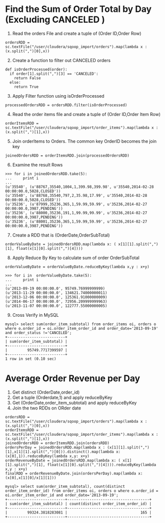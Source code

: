 # Find the Sum of Order Total by Day (Excluding CANCELED )

1. Read the orders File and create a tuple of (Order ID,Order Row)



````
ordersRDD = sc.textFile("/user/cloudera/sqoop_import/orders").map(lambda x : (x.split(",")[0],x))
````
2. Create a function to filter out CANCELED orders

````
def isOrderProcessed(order):
  if order[1].split(",")[3] == 'CANCELED':
    return False
  else:
    return True
````

3. Apply Filter function using isOrderProcessed

````
processedOrdersRDD = ordersRDD.filter(isOrderProcessed)
````

4. Read the order items file and create a tuple of (Order ID,Order  Item Row)

````
orderItemsRDD = sc.textFile("/user/cloudera/sqoop_import/order_items").map(lambda x : (x.split(",")[1],x))
````

5. Join orderItems to Orders. The common key OrderID becomes the join key

````
joinedOrdersRDD = orderItemsRDD.join(processedOrdersRDD)

````

6. Examine the result Rows

````
>>> for i in joinedOrdersRDD.take(5):
...     print i
...
(u'35540', (u'88767,35540,1004,1,399.98,399.98', u'35540,2014-02-28 00:00:00.0,5028,CLOSED'))
(u'35540', (u'88768,35540,797,2,35.98,17.99', u'35540,2014-02-28 00:00:00.0,5028,CLOSED'))
(u'35236', (u'87999,35236,365,1,59.99,59.99', u'35236,2014-02-27 00:00:00.0,3987,PENDING'))
(u'35236', (u'88000,35236,191,1,99.99,99.99', u'35236,2014-02-27 00:00:00.0,3987,PENDING'))
(u'35236', (u'88001,35236,365,1,59.99,59.99', u'35236,2014-02-27 00:00:00.0,3987,PENDING'))

````

7. Create a RDD that is (OrderDate,OrderSubTotal)

````
orderValueByDate = joinedOrdersRDD.map(lambda x: ( x[1][1].split(",")[1], float(x[1][0].split(",")[4])))
````
8. Apply Reduce By Key to calculate sum of order OrderSubTotal

````
orderValueByDate = orderValueByDate.reduceByKey(lambda x,y : x+y)

>>> for i in  orderValueByDate.take(5):
...     print i
...
(u'2013-09-19 00:00:00.0', 95749.76999999999)
(u'2013-11-29 00:00:00.0', 134621.74000000011)
(u'2013-12-06 00:00:00.0', 125361.91000000009)
(u'2014-06-17 00:00:00.0', 72956.209999999963)
(u'2013-11-07 00:00:00.0', 122777.55000000005)

````

9. Cross Verify in MySQL

````
mysql> select sum(order_item_subtotal) from order_items oi, orders o where o.order_id = oi.order_item_order_id and order_date='2013-09-19' and order_status !='CANCELED';
+--------------------------+
| sum(order_item_subtotal) |
+--------------------------+
|         95749.7717399597 |
+--------------------------+
1 row in set (0.10 sec)

````


# Average Order Revenue per Day

1. Get distinct (OrderDate,order_id)
2. Get a tuple (Orderdate,1) and apply reduceByKey
3. Get (OrderDate,order_item_subtotal) and apply reduceByKey
4. Join the two RDDs on ORder date

````
ordersRDD = sc.textFile("/user/cloudera/sqoop_import/orders").map(lambda x : (x.split(",")[0],x))
orderItemsRDD = sc.textFile("/user/cloudera/sqoop_import/order_items").map(lambda x : (x.split(",")[1],x))
joinedOrdersRDD = orderItemsRDD.join(ordersRDD)
ordersPerDay = joinedOrdersRDD.map(lambda x : (x[1][1].split(",")[1],x[1][1].split(",")[0])).distinct().map(lambda x: (x[0],1)).reduceByKey(lambda x,y: x+y)
orderRevenueByDate = joinedOrdersRDD.map(lambda x: ( x[1][1].split(",")[1], float(x[1][0].split(",")[4]))).reduceByKey(lambda x,y : x+y)
finalRDD = orderRevenueByDate.join(ordersPerDay).map(lambda x: (x[0],x[1][0]/x[1][1]))

mysql> select sum(order_item_subtotal), count(distinct order_item_order_id) from order_items oi, orders o where o.order_id = oi.order_item_order_id and order_date='2013-09-19';
+--------------------------+-------------------------------------+
| sum(order_item_subtotal) | count(distinct order_item_order_id) |
+--------------------------+-------------------------------------+
|         99324.3818283081 |                                 165 |
+--------------------------+-------------------------------------+


````
